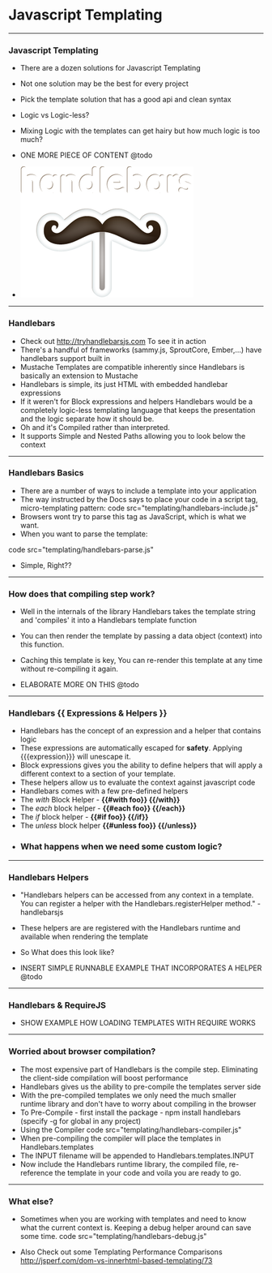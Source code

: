 # Javascript Templating
---

### Javascript Templating
  - There are a dozen solutions for Javascript Templating
  - Not one solution may be the best for every project
  - Pick the template solution that has a good api and clean syntax
  - Logic vs Logic-less?
  - Mixing Logic with the templates can get hairy but how much logic is too much?

  - ONE MORE PIECE OF CONTENT @todo

  - <img src="img/decks/templates-handlebars/handlebars_logo.png" />

---
### Handlebars
  - Check out http://tryhandlebarsjs.com To see it in action
  - There's a handful of frameworks (sammy.js, SproutCore, Ember,...) have handlebars support built in
  - Mustache Templates are compatible inherently since Handlebars is basically an extension to Mustache
  - Handlebars is simple, its just HTML with embedded handlebar expressions
  - If it weren't for Block expressions and helpers Handlebars would be a completely logic-less templating language that keeps the presentation and the logic separate how it should be.
  - Oh and it's Compiled rather than interpreted.
  - It supports Simple and Nested Paths allowing you to look below the context

---
### Handlebars Basics
  - There are a number of ways to include a template into your application
  - The way instructed by the Docs says to place your code in a script tag, micro-templating pattern:
  code src="templating/handlebars-include.js"
  - Browsers wont try to parse this tag as JavaScript, which is what we want.
  - When you want to parse the template:

  code src="templating/handlebars-parse.js"
  - Simple, Right??

---
### How does that compiling step work?
  - Well in the internals of the library Handlebars takes the template string and 'compiles' it into a Handlebars template function
  - You can then render the template by passing a data object (context) into this function.
  - Caching this template is key, You can re-render this template at any time without re-compiling it again.

  - ELABORATE MORE ON THIS @todo

---
### Handlebars {{ Expressions & Helpers }}
  - Handlebars has the concept of an expression and a helper that contains logic
  - These expressions are automatically escaped for <strong>safety</strong>. Applying {{{expression}}} will unescape it.
  - Block expressions gives you the ability to define helpers that will apply a different context to a section of your template.
  - These helpers allow us to evaluate the context against javascript code
  - Handlebars comes with a few pre-defined helpers
  - The <em>with</em> Block Helper - <strong> {{#with foo}} {{/with}} </strong>
  - The <em>each</em> block helper - <strong> {{#each foo}} {{/each}} </strong>
  - The <em>if</em> block helper -  <strong> {{#if foo}} {{/if}} </strong>
  - The <em>unless</em> block helper  <strong> {{#unless foo}} {{/unless}} </strong>
  - <h3 class='slide center'>What happens when we need some custom logic? </h3>

---
### Handlebars Helpers
  - "Handlebars helpers can be accessed from any context in a template. You can register a helper with the Handlebars.registerHelper method." - handlebarsjs
  - These helpers are are registered with the Handlebars runtime and available when rendering the template
  - So What does this look like?

  - INSERT SIMPLE RUNNABLE EXAMPLE THAT INCORPORATES A HELPER @todo

---
### Handlebars & RequireJS

  - SHOW EXAMPLE HOW LOADING TEMPLATES WITH REQUIRE WORKS

---
### Worried about browser compilation?
  - The most expensive part of Handlebars is the compile step. Eliminating the client-side compilation will boost performance
  - Handlebars gives us the ability to pre-compile the templates server side
  - With the pre-compiled templates we only need the much smaller runtime library and don't have to worry about compiling in the browser
  - To Pre-Compile - first install the package - npm install handlebars (specify -g for global in any project)
  - Using the Compiler
  code src="templating/handlebars-compiler.js"
  - When pre-compiling the compiler will place the templates in Handlebars.templates
  - The INPUT filename will be appended to Handlebars.templates.INPUT
  - Now include the Handlebars runtime library, the compiled file, re-reference the template in your code and voila you are ready to go.

---
### What else?
  - Sometimes when you are working with templates and need to know what the current context is. Keeping a debug helper around can save some time.
code src="templating/handlebars-debug.js"

  - Also Check out some Templating Performance Comparisons <br/> http://jsperf.com/dom-vs-innerhtml-based-templating/73
